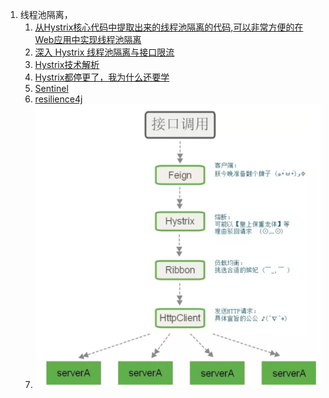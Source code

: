 1. 线程池隔离，    
    1. [从Hystrix核心代码中提取出来的线程池隔离的代码,可以非常方便的在Web应用中实现线程池隔离](https://www.ctolib.com/EZLippi-isolation-threadpool.html)    
    2. [深入 Hystrix 线程池隔离与接口限流](https://www.javazhiyin.com/25964.html)   
    3. [Hystrix技术解析](https://www.jianshu.com/p/3e11ac385c73)     
    4. [Hystrix都停更了，我为什么还要学](https://juejin.im/post/5c009ff6f265da614b11b84d)    
    5. [Sentinel](https://github.com/alibaba/Sentinel/wiki/%E4%BB%8B%E7%BB%8D)     
    6. [resilience4j](https://github.com/resilience4j/resilience4j#introduction)      
    7. ![](https://github.com/lwwjxz/Blogs/blob/master/image/WX20191209-010249%402x.png)   
